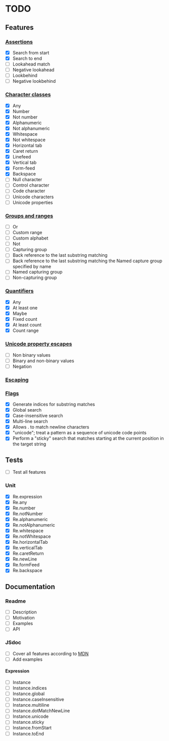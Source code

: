 # TODO

## Features

### [Assertions](https://developer.mozilla.org/en-US/docs/Web/JavaScript/Guide/Regular_Expressions/Assertions)

- [x] Search from start
- [x] Search to end
- [ ] Lookahead match
- [ ] Negative lookahead
- [ ] Lookbehind
- [ ] Negative lookbehind

### [Character classes](https://developer.mozilla.org/en-US/docs/Web/JavaScript/Guide/Regular_Expressions/Character_Classes)

- [x] Any
- [x] Number
- [x] Not number
- [x] Alphanumeric
- [x] Not alphanumeric
- [x] Whitespace
- [x] Not whitespace
- [x] Horizontal tab
- [x] Caret return
- [x] Linefeed
- [x] Vertical tab
- [x] Form-feed
- [x] Backspace
- [ ] Null character
- [ ] Control character
- [ ] Code character
- [ ] Unicode characters
- [ ] Unicode properties

### [Groups and ranges](https://developer.mozilla.org/en-US/docs/Web/JavaScript/Guide/Regular_Expressions/Groups_and_Ranges)

- [ ] Or
- [ ] Custom range
- [ ] Custom alphabet
- [ ] Not
- [ ] Capturing group
- [ ] Back reference to the last substring matching
- [ ] Back reference to the last substring matching the Named capture group specified by name
- [ ] Named capturing group
- [ ] Non-capturing group

### [Quantifiers](https://developer.mozilla.org/en-US/docs/Web/JavaScript/Guide/Regular_Expressions/Quantifiers)

- [x] Any
- [x] At least one
- [x] Maybe
- [x] Fixed count
- [x] At least count
- [x] Count range

### [Unicode property escapes](https://developer.mozilla.org/en-US/docs/Web/JavaScript/Guide/Regular_Expressions/Unicode_Property_Escapes)

- [ ] Non binary values
- [ ] Binary and non-binary values
- [ ] Negation

### [Escaping](https://developer.mozilla.org/en-US/docs/Web/JavaScript/Guide/Regular_Expressions#escaping)

### [Flags](https://developer.mozilla.org/en-US/docs/Web/JavaScript/Guide/Regular_Expressions#advanced_searching_with_flags)

- [x] Generate indices for substring matches
- [x] Global search
- [x] Case-insensitive search
- [x] Multi-line search
- [x] Allows . to match newline characters
- [x] "unicode"; treat a pattern as a sequence of unicode code points
- [x] Perform a "sticky" search that matches starting at the current position in the target string

## Tests

- [ ] Test all features

### Unit

- [x] Re.expression
- [x] Re.any
- [x] Re.number
- [x] Re.notNumber
- [x] Re.alphanumeric
- [x] Re.notAlphanumeric
- [x] Re.whitespace
- [x] Re.notWhitespace
- [x] Re.horizontalTab
- [x] Re.verticalTab
- [x] Re.caretReturn
- [x] Re.newLine
- [x] Re.formFeed
- [x] Re.backspace

## Documentation

### Readme

- [ ] Description
- [ ] Motivation
- [ ] Examples
- [ ] API

### JSdoc

- [ ] Cover all features according to [MDN](https://developer.mozilla.org/en-US/docs/Web/JavaScript/Guide/Regular_Expressions)
- [ ] Add examples

#### Expression

- [ ] Instance
- [ ] Instance.indices
- [ ] Instance.global
- [ ] Instance.caseInsensitive
- [ ] Instance.multiline
- [ ] Instance.dotMatchNewLine
- [ ] Instance.unicode
- [ ] Instance.sticky
- [ ] Instance.fromStart
- [ ] Instance.toEnd
